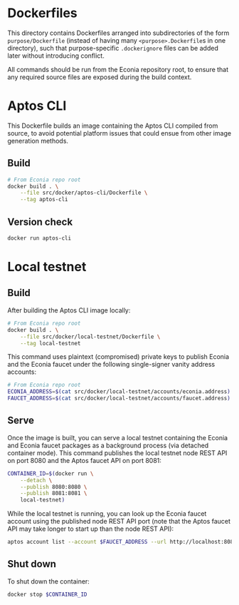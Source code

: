 # Dockerfiles

This directory contains Dockerfiles arranged into subdirectories of the form `purpose/Dockerfile` (instead of having many `<purpose>.Dockerfile`s in one directory), such that purpose-specific `.dockerignore` files can be added later without introducing conflict.

All commands should be run from the Econia repository root, to ensure that any required source files are exposed during the build context.

# Aptos CLI

This Dockerfile builds an image containing the Aptos CLI compiled from source, to avoid potential platform issues that could ensue from other image generation methods.

## Build

```bash
# From Econia repo root
docker build . \
    --file src/docker/aptos-cli/Dockerfile \
    --tag aptos-cli
```

## Version check

```bash
docker run aptos-cli
```

# Local testnet

## Build

After building the Aptos CLI image locally:

```bash
# From Econia repo root
docker build . \
    --file src/docker/local-testnet/Dockerfile \
    --tag local-testnet
```

This command uses plaintext (compromised) private keys to publish Econia and the Econia faucet under the following single-signer vanity address accounts:

```bash
# From Econia repo root
ECONIA_ADDRESS=$(cat src/docker/local-testnet/accounts/econia.address)
FAUCET_ADDRESS=$(cat src/docker/local-testnet/accounts/faucet.address)
```

## Serve

Once the image is built, you can serve a local testnet containing the Econia and Econia faucet packages as a background process (via detached container mode).
This command publishes the local testnet node REST API on port 8080 and the Aptos faucet API on port 8081:

```bash
CONTAINER_ID=$(docker run \
    --detach \
    --publish 8080:8080 \
    --publish 8081:8081 \
    local-testnet)
```

While the local testnet is running, you can look up the Econia faucet account using the published node REST API port (note that the Aptos faucet API may take longer to start up than the node REST API):

```bash
aptos account list --account $FAUCET_ADDRESS --url http://localhost:8080
```

## Shut down

To shut down the container:

```bash
docker stop $CONTAINER_ID
```
